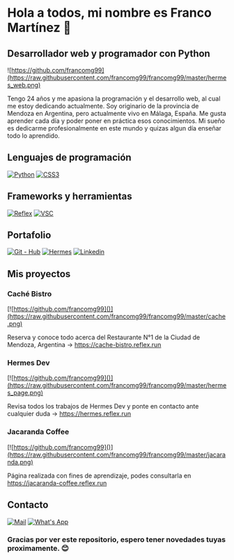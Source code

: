 # Hola a todos, mi nombre es Franco Martínez 👋
## Desarrollador web y programador con Python

![https://github.com/francomg99](https://raw.githubusercontent.com/francomg99/francomg99/master/hermes_web.png)

Tengo 24 años y me apasiona la programación y el desarrollo web, al cual me estoy dedicando actualmente. Soy originario de la provincia de Mendoza en Argentina, pero actualmente vivo en Málaga, España.
Me gusta aprender cada día y poder poner en práctica esos conocimientos. Mi sueño es dedicarme profesionalmente en este mundo y quizas algun día enseñar todo lo aprendido.

## Lenguajes de programación
[![Python](https://img.shields.io/badge/Python-%233776AB?style=for-the-badge&logo=python&logoColor=white&labelColor=101010)]()
[![CSS3](https://img.shields.io/badge/CSS3-%231572B6?style=for-the-badge&logo=css3&logoColor=white&labelColor=101010)]()

## Frameworks y herramientas
[![Reflex](https://img.shields.io/badge/REFLEX-%23181717?style=for-the-badge&logo=resend&logoColor=white&labelColor=101010)]()
[![VSC](https://img.shields.io/badge/VISUAL%20STUDIO%20CODE-%23007ACC?style=for-the-badge&logo=visualstudiocode&labelColor=101010)]()

## Portafolio
[![Git - Hub](https://img.shields.io/badge/GIT--HUB-%23181717?style=for-the-badge&logo=github&labelColor=101010)]()
[![Hermes](https://img.shields.io/badge/HERMES-%23D1181E?style=for-the-badge&logo=hetzner&labelColor=101010)]()
[![Linkedin](https://img.shields.io/badge/LINKEDIN-%230A66C2?style=for-the-badge&logo=linkedin&labelColor=101010)]()

## Mis proyectos

### Caché Bistro

[![https://github.com/francomg99]()](https://raw.githubusercontent.com/francomg99/francomg99/master/cache.png)

Reserva y conoce todo acerca del Restaurante N°1 de la Ciudad de Mendoza, Argentina -> https://cache-bistro.reflex.run

### Hermes Dev

[![https://github.com/francomg99]()](https://raw.githubusercontent.com/francomg99/francomg99/master/hermes_page.png)

Revisa todos los trabajos de Hermes Dev y ponte en contacto ante cualquier duda -> https://hermes.reflex.run

### Jacaranda Coffee

[![https://github.com/francomg99]()](https://raw.githubusercontent.com/francomg99/francomg99/master/jacaranda.png)

Página realizada con fines de aprendizaje, podes consultarla en https://jacaranda-coffee.reflex.run

## Contacto

[![Mail](https://img.shields.io/badge/Gmail-red?style=for-the-badge&logo=gmail&labelColor=white&link=https%3A%2F%2Fmail.google.com%2Fmail%2Fu%2F0%2F%23inbox%3Fcompose%3DCllgCKHRtgQwSnjwwPCwbnZvQnfzXGFplcwVmqFpfmjhBlPdtMTTgfsMhkBNrWltKhHbtqPhzsq
)]()
[![What's App](https://img.shields.io/badge/What's%20App-%2325D366?style=for-the-badge&logo=whatsapp&labelColor=white&link=https%3A%2F%2Fwa.me%2F%2B34625779836
)]()

### Gracias por ver este repositorio, espero tener novedades tuyas proximamente. 😊

<!--
**francomg99/francomg99** is a ✨ _special_ ✨ repository because its `README.md` (this file) appears on your GitHub profile.

Here are some ideas to get you started:

- 🔭 I’m currently working on ...
- 🌱 I’m currently learning ...
- 👯 I’m looking to collaborate on ...
- 🤔 I’m looking for help with ...
- 💬 Ask me about ...
- 📫 How to reach me: ...
- 😄 Pronouns: ...
- ⚡ Fun fact: ...
-->
